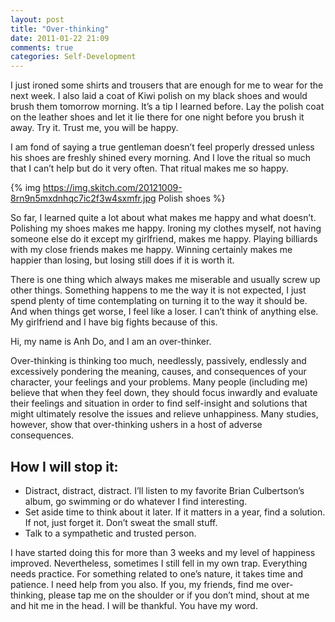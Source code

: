 ```yaml
---
layout: post
title: "Over-thinking"
date: 2011-01-22 21:09
comments: true
categories: Self-Development
---
```


I just ironed some shirts and trousers that are enough for me to wear for the next week. I also laid a coat of Kiwi polish on my black shoes and would brush them tomorrow morning. It’s a tip I learned before. Lay the polish coat on the leather shoes and let it lie there for one night before you brush it away. Try it. Trust me, you will be happy.

I am fond of saying a true gentleman doesn’t feel properly dressed unless his shoes are freshly shined every morning. And I love the ritual so much that I can’t help but do it very often. That ritual makes me so happy.

{% img https://img.skitch.com/20121009-8rn9n5mxdnhqc7ic2f3w4sxmfr.jpg Polish shoes %}

So far, I learned quite a lot about what makes me happy and what doesn’t. Polishing my shoes makes me happy. Ironing my clothes myself, not having someone else do it except my girlfriend, makes me happy. Playing billiards with my close friends makes me happy. Winning certainly makes me happier than losing, but losing still does if it is worth it.

There is one thing which always makes me miserable and usually screw up other things. Something happens to me the way it is not expected, I just spend plenty of time contemplating on turning it to the way it should be. And when things get worse, I feel like a loser. I can’t think of anything else. My girlfriend and I have big fights because of this.

Hi, my name is Anh Do, and I am an over-thinker.

Over-thinking is thinking too much, needlessly, passively, endlessly and excessively pondering the meaning, causes, and consequences of your character, your feelings and your problems. Many people (including me) believe that when they feel down, they should focus inwardly and evaluate their feelings and situation in order to find self-insight and solutions that might ultimately resolve the issues and relieve unhappiness. Many studies, however, show that over-thinking ushers in a host of adverse consequences.

## How I will stop it:
* Distract, distract, distract. I’ll listen to my favorite Brian Culbertson’s album, go swimming or do whatever I find interesting.
* Set aside time to think about it later. If it matters in a year, find a solution. If not, just forget it. Don’t sweat the small stuff.
* Talk to a sympathetic and trusted person.

I have started doing this for more than 3 weeks and my level of happiness improved. Nevertheless, sometimes I still fell in my own trap. Everything needs practice. For something related to one’s nature, it takes time and patience. I need help from you also. If you, my friends, find me over-thinking, please tap me on the shoulder or if you don’t mind, shout at me and hit me in the head. I will be thankful. You have my word.
